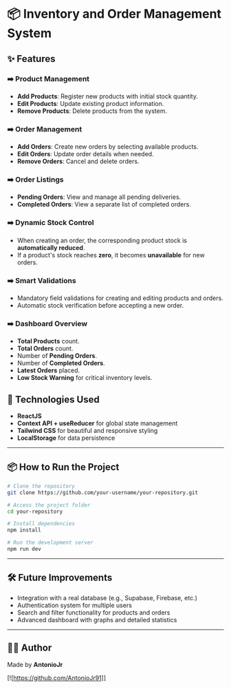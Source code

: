 
# 📦 Inventory and Order Management System

## ✨ Features

### ➡️ Product Management
- **Add Products**: Register new products with initial stock quantity.
- **Edit Products**: Update existing product information.
- **Remove Products**: Delete products from the system.

### ➡️ Order Management
- **Add Orders**: Create new orders by selecting available products.
- **Edit Orders**: Update order details when needed.
- **Remove Orders**: Cancel and delete orders.

### ➡️ Order Listings
- **Pending Orders**: View and manage all pending deliveries.
- **Completed Orders**: View a separate list of completed orders.

### ➡️ Dynamic Stock Control
- When creating an order, the corresponding product stock is **automatically reduced**.
- If a product's stock reaches **zero**, it becomes **unavailable** for new orders.

### ➡️ Smart Validations
- Mandatory field validations for creating and editing products and orders.
- Automatic stock verification before accepting a new order.

### ➡️ Dashboard Overview
- **Total Products** count.
- **Total Orders** count.
- Number of **Pending Orders**.
- Number of **Completed Orders**.
- **Latest Orders** placed.
- **Low Stock Warning** for critical inventory levels.

## 🚀 Technologies Used

- **ReactJS**
- **Context API + useReducer** for global state management
- **Tailwind CSS** for beautiful and responsive styling
- **LocalStorage** for data persistence

---

## 📦 How to Run the Project

```bash
# Clone the repository
git clone https://github.com/your-username/your-repository.git

# Access the project folder
cd your-repository

# Install dependencies
npm install

# Run the development server
npm run dev
```

---

## 🛠️ Future Improvements

- Integration with a real database (e.g., Supabase, Firebase, etc.)
- Authentication system for multiple users
- Search and filter functionality for products and orders
- Advanced dashboard with graphs and detailed statistics

---

## 👨‍💻 Author

Made by **AntonioJr**

[![https://github.com/AntonioJr91]]